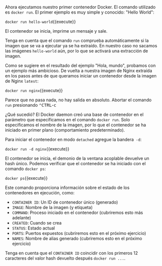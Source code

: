 Ahora ejecutamos nuestro primer contenedor Docker. El comando utilizado es `docker run`. El primer ejemplo es muy simple y conocido: "Hello World":

`docker run hello-world`{{execute}}

El contenedor se inicia, imprime un mensaje y sale.

Tenga en cuenta que el comando `run` comprueba automáticamente si la imagen que se va a ejecutar ya se ha extraído. En nuestro caso no sacamos las imágenes `hello-world` aún, por lo que se activará una extracción de imagen.

Como se sugiere en el resultado del ejemplo "Hola, mundo", probamos con un ejemplo más ambicioso. De vuelta a nuestra imagen de Nginx extraída en los pasos antes de que queramos iniciar un contenedor desde la imagen de Nginx `latest`:

`docker run nginx`{{execute}}

Parece que no pasa nada, no hay salida en absoluto. Abortar el comando `run` presionando <kbd>⌃CTRL</kbd>-<kbd>c</kbd> 

¿Qué sucedió? El Docker daemon creó una base de contenedor en el parámetro que especificamos en el comando `docker run`. Solo especificamos el nombre de la imagen, por lo que el contenedor se ha iniciado en primer plano (comportamiento predeterminado).

Para iniciar el contenedor en modo `detached` agregue la bandera` -d`:

`docker run -d nginx`{{execute}}

El contenedor se inicia, el demonio de la ventana acoplable devuelve un hash único. Podemos verificar que el contenedor se ha iniciado con el comando `docker ps`:

`docker ps`{{execute}}

Este comando proporciona información sobre el estado de los contenedores en ejecución, como:
- `CONTAINER ID`: Un ID de contenedor único (generado)
- `IMAGE`: Nombre de la imagen (y etiqueta)
- `COMMAND`: Proceso iniciado en el contenedor (cubriremos esto más adelante)
- `CREATED`: Cuando se crea
- `STATUS`: Estado actual
- `PORTS`: Puertos expuestos (cubriremos esto en el próximo ejercicio)
- `NAMES`: Nombre de alias generado (cubriremos esto en el próximo ejercicio)

Tenga en cuenta que el `CONTAINER ID` coincidir con los primeros 12 caracteres del valor hash devuelto después `docker run ...`.